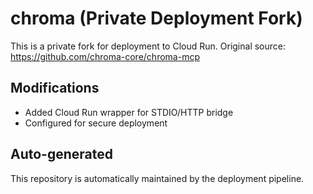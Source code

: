 # chroma (Private Deployment Fork)

This is a private fork for deployment to Cloud Run.
Original source: https://github.com/chroma-core/chroma-mcp

## Modifications
- Added Cloud Run wrapper for STDIO/HTTP bridge
- Configured for secure deployment

## Auto-generated
This repository is automatically maintained by the deployment pipeline.

